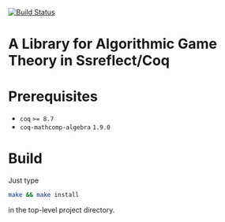 [![Build Status](https://travis-ci.com/gstew5/games.svg?branch=master)](https://travis-ci.com/gstew5/games)
# A Library for Algorithmic Game Theory in Ssreflect/Coq

# Prerequisites

* `coq` `>= 8.7`
* `coq-mathcomp-algebra` `1.9.0`

# Build

Just type

```bash
make && make install
```

in the top-level project directory.
